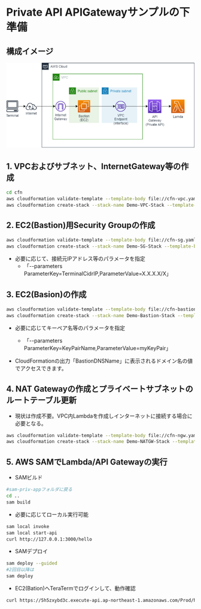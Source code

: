 # Private API APIGatewayサンプルの下準備

## 構成イメージ
![構成イメージ](image/demo.drawio.png)

## 1. VPCおよびサブネット、InternetGateway等の作成
```sh
cd cfn
aws cloudformation validate-template --template-body file://cfn-vpc.yaml
aws cloudformation create-stack --stack-name Demo-VPC-Stack --template-body file://cfn-vpc.yaml
```

## 2. EC2(Bastion)用Security Groupの作成
```sh
aws cloudformation validate-template --template-body file://cfn-sg.yaml
aws cloudformation create-stack --stack-name Demo-SG-Stack --template-body file://cfn-sg.yaml
```
* 必要に応じて、接続元IPアドレス等のパラメータを指定
    * 「--parameters ParameterKey=TerminalCidrIP,ParameterValue=X.X.X.X/X」

## 3. EC2(Basion)の作成
```sh
aws cloudformation validate-template --template-body file://cfn-bastion-ec2.yaml
aws cloudformation create-stack --stack-name Demo-Bastion-Stack --template-body file://cfn-bastion-ec2.yaml
```
* 必要に応じてキーペア名等のパラメータを指定
    * 「--parameters ParameterKey=KeyPairName,ParameterValue=myKeyPair」

* CloudFormationの出力「BastionDNSName」に表示されるドメイン名の値でアクセスできます。

## 4. NAT Gatewayの作成とプライベートサブネットのルートテーブル更新
* 現状は作成不要。VPC内Lambdaを作成しインターネットに接続する場合に必要となる。

```sh
aws cloudformation validate-template --template-body file://cfn-ngw.yaml
aws cloudformation create-stack --stack-name Demo-NATGW-Stack --template-body file://cfn-ngw.yaml
```
## 5. AWS SAMでLambda/API Gatewayの実行
* SAMビルド
```sh
#sam-priv-appフォルダに戻る
cd ..
sam build
```
* 必要に応じてローカル実行可能
```sh
sam local invoke
sam local start-api
curl http://127.0.0.1:3000/hello
```
* SAMデプロイ
```sh
sam deploy --guided
#2回目以降は
sam deploy
```

* EC2(Bation)へTeraTermでログインして、動作確認
```sh
curl https://5h5zxybd3c.execute-api.ap-northeast-1.amazonaws.com/Prod/hello/
```